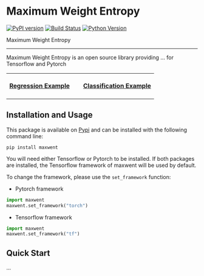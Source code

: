 # Maximum Weight Entropy

[![PyPI version](https://badge.fury.io/py/maxwent.svg)](https://pypi.org/project/maxwent)
[![Build Status](https://github.com/antoinedemathelin/maxwent/actions/workflows/run-test.yml/badge.svg)](https://github.com/antoinedemathelin/maxwent/actions)
[![Python Version](https://img.shields.io/badge/python-3.8%20|%203.9%20|%203.10|%203.11-blue)](https://img.shields.io/badge/python-3.8%20|%203.9%20|%203.10|%203.11-blue)

Maximum Weight Entropy

---

Maximum Weight Entropy is an open source library providing ... for Tensorflow and Pytorch

<table>
  <tr valign="top">
    <td width="50%" >
        <a href="https://adapt-python.github.io/adapt/examples/Sample_bias_example.html">
            <br>
            <b>Regression Example</b>
            <br>
            <br>
            <img src="">
        </a>
    </td>
    <td width="50%">
        <a href="https://adapt-python.github.io/adapt/examples/Flowers_example.html">
            <br>
            <b>Classification Example</b>
            <br>
            <br>
            <img src="">
        </a>
    </td>
</table>

## Installation and Usage

This package is available on [Pypi](https://pypi.org/project/maxwent) and can be installed with the following command line: 

```
pip install maxwent
```

You will need either Tensorflow or Pytorch to be installed. If both packages are installed, the Tensorflow framework of maxwent will be used by default.

To change the framework, please use the `set_framework` function:

- Pytorch framework
```python
import maxwent
maxwent.set_framework("torch")
```

- Tensorflow framework
```python
import maxwent
maxwent.set_framework("tf")
```

## Quick Start

...
